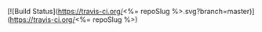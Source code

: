 

[![Build Status](https://travis-ci.org/<%= repoSlug %>.svg?branch=master)](https://travis-ci.org/<%= repoSlug %>)
